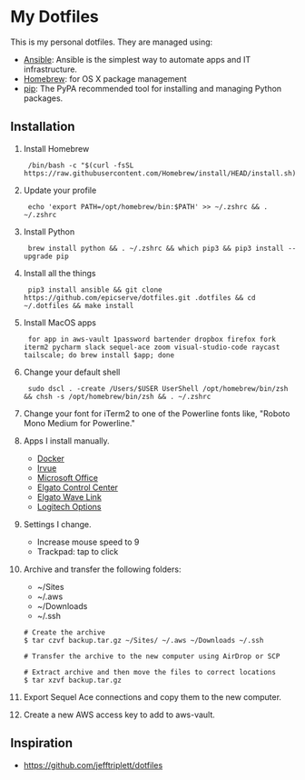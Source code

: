 My Dotfiles
===========

This is my personal dotfiles. They are managed using:

- [Ansible][1]: Ansible is the simplest way to automate apps and IT infrastructure.
- [Homebrew][3]: for OS X package management
- [pip][4]: The PyPA recommended tool for installing and managing Python packages.

Installation
------------

1. Install Homebrew

        /bin/bash -c "$(curl -fsSL https://raw.githubusercontent.com/Homebrew/install/HEAD/install.sh)"

2. Update your profile

        echo 'export PATH=/opt/homebrew/bin:$PATH' >> ~/.zshrc && . ~/.zshrc

3. Install Python

        brew install python && . ~/.zshrc && which pip3 && pip3 install --upgrade pip

4. Install all the things

        pip3 install ansible && git clone https://github.com/epicserve/dotfiles.git .dotfiles && cd ~/.dotfiles && make install

5. Install MacOS apps

        for app in aws-vault 1password bartender dropbox firefox fork iterm2 pycharm slack sequel-ace zoom visual-studio-code raycast tailscale; do brew install $app; done

6. Change your default shell

        sudo dscl . -create /Users/$USER UserShell /opt/homebrew/bin/zsh && chsh -s /opt/homebrew/bin/zsh && . ~/.zshrc

7. Change your font for iTerm2 to one of the Powerline fonts like, "Roboto Mono Medium for Powerline."

8. Apps I install manually.

   - [Docker](https://www.docker.com/products/docker-desktop)
   - [Irvue](https://apps.apple.com/us/app/irvue/id1039633667?mt=12)
   - [Microsoft Office](https://www.office.com/)
   - [Elgato Control Center](https://www.elgato.com/en/downloads)
   - [Elgato Wave Link](https://www.elgato.com/en/downloads)
   - [Logitech Options](https://www.logitech.com/en-us/product/options)

9. Settings I change.

   - Increase mouse speed to 9
   - Trackpad: tap to click

 10. Archive and transfer the following folders:
     - ~/Sites
     - ~/.aws
     - ~/Downloads
     - ~/.ssh

     ```
     # Create the archive
     $ tar czvf backup.tar.gz ~/Sites/ ~/.aws ~/Downloads ~/.ssh

     # Transfer the archive to the new computer using AirDrop or SCP
     
     # Extract archive and then move the files to correct locations
     $ tar xzvf backup.tar.gz
     ```

11. Export Sequel Ace connections and copy them to the new computer.

13. Create a new AWS access key to add to aws-vault.

Inspiration
-----------

- https://github.com/jefftriplett/dotfiles


[1]: http://docs.ansible.com/ansible/
[3]: http://brew.sh/
[4]: https://pip.pypa.io/en/latest/

